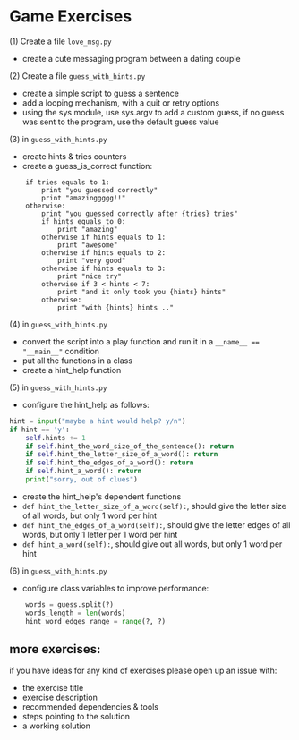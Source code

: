 # Game Exercises  
  
      
(1)  Create a file ```love_msg.py```  
* create a cute messaging program between a dating couple  
  
(2)  Create a file ```guess_with_hints.py```  
* create a simple script to guess a sentence  
* add a looping mechanism, with a quit or retry options  
* using the sys module, use sys.argv to add a custom guess, if no guess was sent to the program, use the default guess value  
  
(3)  in ```guess_with_hints.py```  
* create hints & tries counters  
* create a guess_is_correct function:  
```
    if tries equals to 1:
        print "you guessed correctly"
        print "amazinggggg!!"
    otherwise:
        print "you guessed correctly after {tries} tries"
        if hints equals to 0:
            print "amazing"
        otherwise if hints equals to 1:
            print "awesome"
        otherwise if hints equals to 2:
            print "very good"
        otherwise if hints equals to 3:
            print "nice try"
        otherwise if 3 < hints < 7:
            print "and it only took you {hints} hints"
        otherwise:
            print "with {hints} hints .."
```  
  
(4)  in ```guess_with_hints.py```  
* convert the script into a play function and run it in a ```__name__ == "__main__"``` condition  
* put all the functions in a class  
* create a hint_help function  
  
(5)  in ```guess_with_hints.py```  
* configure the hint_help as follows:
```python
hint = input("maybe a hint would help? y/n")
if hint == 'y':
    self.hints += 1
    if self.hint_the_word_size_of_the_sentence(): return 
    if self.hint_the_letter_size_of_a_word(): return 
    if self.hint_the_edges_of_a_word(): return 
    if self.hint_a_word(): return     
    print("sorry, out of clues")
```
* create the hint_help's dependent functions  
* ```def hint_the_letter_size_of_a_word(self):```, should give the letter size of all words, but only 1 word per hint  
* ```def hint_the_edges_of_a_word(self):```, should give the letter edges of all words, but only 1 letter per 1 word per hint  
* ```def hint_a_word(self):```, should give out all words, but only 1 word per hint  
  
(6)  in ```guess_with_hints.py```  
* configure class variables to improve performance:  
```python
    words = guess.split(?)
    words_length = len(words)
    hint_word_edges_range = range(?, ?)
```  

more exercises:  
---------   
  
if you have ideas for any kind of exercises please open up an issue with:  
* the exercise title  
* exercise description  
* recommended dependencies & tools  
* steps pointing to the solution  
* a working solution  
  
